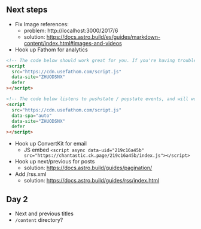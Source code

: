 ## Next steps

- Fix Image references:
  - problem: http://localhost:3000/2017/6
  - solution: https://docs.astro.build/es/guides/markdown-content/index.html#images-and-videos
- Hook up Fathom for analytics

```html
<!-- The code below should work great for you. If you're having trouble, let us know. -->
<script
  src="https://cdn.usefathom.com/script.js"
  data-site="ZHUODSNX"
  defer
></script>
```

```html
<!-- The code below listens to pushstate / popstate events, and will work nicely in your SPA. -->
<script
  src="https://cdn.usefathom.com/script.js"
  data-spa="auto"
  data-site="ZHUODSNX"
  defer
></script>
```

- Hook up ConvertKit for email
  - JS embed `<script async data-uid="219c16a45b" src="https://chantastic.ck.page/219c16a45b/index.js"></script>`
- Hook up next/previous for posts
  - solution: https://docs.astro.build/guides/pagination/
- Add /rss.xml
  - solution: https://docs.astro.build/guides/rss/index.html

## Day 2

- Next and previous titles
- `/content` directory?